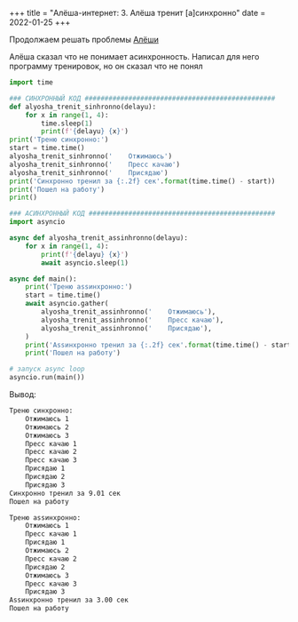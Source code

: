 +++
title = "Алёша-интернет: 3. Алёша тренит [a]синхронно"
date = 2022-01-25
+++

Продолжаем решать проблемы [Алёши](https://twitch.tv/ucsm)

Алёша сказал что не понимает асинхронность. Написал для него программу тренировок, но он сказал что не понял

```python
import time

### СИНХРОННЫЙ КОД ################################################
def alyosha_trenit_sinhronno(delayu):
    for x in range(1, 4):
        time.sleep(1)
        print(f'{delayu} {x}')
print('Треню синхронно:')
start = time.time()
alyosha_trenit_sinhronno('    Отжимаюсь')
alyosha_trenit_sinhronno('    Пресс качаю')
alyosha_trenit_sinhronno('    Присядаю')
print('Синхронно тренил за {:.2f} сек'.format(time.time() - start))
print('Пошел на работу')
print()

### АСИНХРОННЫЙ КОД ###############################################
import asyncio

async def alyosha_trenit_assinhronno(delayu):
    for x in range(1, 4):
        print(f'{delayu} {x}')
        await asyncio.sleep(1)

async def main():
    print('Треню assинхронно:')
    start = time.time()
    await asyncio.gather(
        alyosha_trenit_assinhronno('    Отжимаюсь'),
        alyosha_trenit_assinhronno('    Пресс качаю'),
        alyosha_trenit_assinhronno('    Присядаю'),
    )
    print('Assинхронно тренил за {:.2f} сек'.format(time.time() - start))
    print('Пошел на работу')

# запуск async loop
asyncio.run(main())
```
Вывод:
```sh
Треню синхронно:
    Отжимаюсь 1
    Отжимаюсь 2
    Отжимаюсь 3
    Пресс качаю 1
    Пресс качаю 2
    Пресс качаю 3
    Присядаю 1
    Присядаю 2
    Присядаю 3
Синхронно тренил за 9.01 сек
Пошел на работу

Треню assинхронно:
    Отжимаюсь 1
    Пресс качаю 1
    Присядаю 1
    Отжимаюсь 2
    Пресс качаю 2
    Присядаю 2
    Отжимаюсь 3
    Пресс качаю 3
    Присядаю 3
Assинхронно тренил за 3.00 сек
Пошел на работу
```
